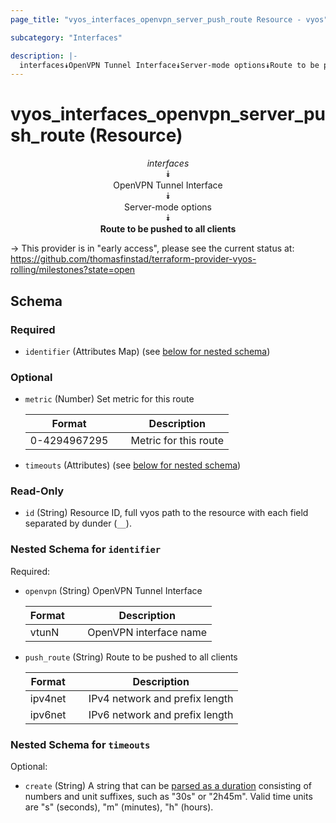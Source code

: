 ```yaml
---
page_title: "vyos_interfaces_openvpn_server_push_route Resource - vyos"

subcategory: "Interfaces"

description: |- 
  interfaces⯯OpenVPN Tunnel Interface⯯Server-mode options⯯Route to be pushed to all clients
---
```


# vyos_interfaces_openvpn_server_push_route (Resource)
<center>

*interfaces*  
⯯  
OpenVPN Tunnel Interface  
⯯  
Server-mode options  
⯯  
**Route to be pushed to all clients**


</center>

-> This provider is in "early access", please see the current status at: https://github.com/thomasfinstad/terraform-provider-vyos-rolling/milestones?state=open

## Schema

### Required

- `identifier` (Attributes Map) (see [below for nested schema](#nestedatt--identifier))

### Optional

- `metric` (Number) Set metric for this route

    |Format        &emsp;|Description            |
    |----------------|-------------------------|
    |0-4294967295  &emsp;|Metric for this route  |
- `timeouts` (Attributes) (see [below for nested schema](#nestedatt--timeouts))

### Read-Only

- `id` (String) Resource ID, full vyos path to the resource with each field separated by dunder (`__`).

<a id="nestedatt--identifier"></a>
### Nested Schema for `identifier`

Required:

- `openvpn` (String) OpenVPN Tunnel Interface

    |Format  &emsp;|Description             |
    |----------|--------------------------|
    |vtunN   &emsp;|OpenVPN interface name  |
- `push_route` (String) Route to be pushed to all clients

    |Format   &emsp;|Description                     |
    |-----------|----------------------------------|
    |ipv4net  &emsp;|IPv4 network and prefix length  |
    |ipv6net  &emsp;|IPv6 network and prefix length  |


<a id="nestedatt--timeouts"></a>
### Nested Schema for `timeouts`

Optional:

- `create` (String) A string that can be [parsed as a duration](https://pkg.go.dev/time#ParseDuration) consisting of numbers and unit suffixes, such as &#34;30s&#34; or &#34;2h45m&#34;. Valid time units are &#34;s&#34; (seconds), &#34;m&#34; (minutes), &#34;h&#34; (hours).  
